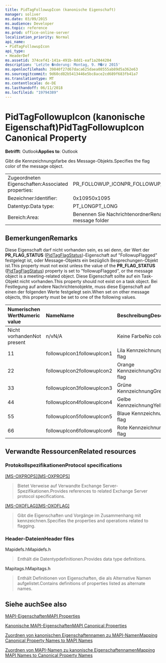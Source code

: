 ```yaml
---
title: PidTagFollowupIcon (kanonische Eigenschaft)
manager: soliver
ms.date: 03/09/2015
ms.audience: Developer
ms.topic: reference
ms.prod: office-online-server
localization_priority: Normal
api_name:
- PidTagFollowupIcon
api_type:
- HeaderDef
ms.assetid: 374cef41-141a-491b-8dd1-eaf1a2044204
description: 'Letzte �nderung: Montag, 9. M�rz 2015'
ms.openlocfilehash: 39840f27d67daca625daea08555ab89d5a362e63
ms.sourcegitcommit: 9d60cd82b5413446e5bc8ace2cd689f683fb41a7
ms.translationtype: MT
ms.contentlocale: de-DE
ms.lasthandoff: 06/11/2018
ms.locfileid: "19794389"
---
```

# <a name="pidtagfollowupicon-canonical-property"></a><span data-ttu-id="4c0fe-103">PidTagFollowupIcon (kanonische Eigenschaft)</span><span class="sxs-lookup"><span data-stu-id="4c0fe-103">PidTagFollowupIcon Canonical Property</span></span>

  
  
<span data-ttu-id="4c0fe-104">**Betrifft**: Outlook</span><span class="sxs-lookup"><span data-stu-id="4c0fe-104">**Applies to**: Outlook</span></span> 
  
<span data-ttu-id="4c0fe-105">Gibt die Kennzeichnungsfarbe des Message-Objekts.</span><span class="sxs-lookup"><span data-stu-id="4c0fe-105">Specifies the flag color of the message object.</span></span>
  
|||
|:-----|:-----|
|<span data-ttu-id="4c0fe-106">Zugeordneten Eigenschaften:</span><span class="sxs-lookup"><span data-stu-id="4c0fe-106">Associated properties:</span></span>  <br/> |<span data-ttu-id="4c0fe-107">PR_FOLLOWUP_ICON</span><span class="sxs-lookup"><span data-stu-id="4c0fe-107">PR_FOLLOWUP_ICON</span></span>  <br/> |
|<span data-ttu-id="4c0fe-108">Bezeichner:</span><span class="sxs-lookup"><span data-stu-id="4c0fe-108">Identifier:</span></span>  <br/> |<span data-ttu-id="4c0fe-109">0x1095</span><span class="sxs-lookup"><span data-stu-id="4c0fe-109">0x1095</span></span>  <br/> |
|<span data-ttu-id="4c0fe-110">Datentyp:</span><span class="sxs-lookup"><span data-stu-id="4c0fe-110">Data type:</span></span>  <br/> |<span data-ttu-id="4c0fe-111">PT_LONG</span><span class="sxs-lookup"><span data-stu-id="4c0fe-111">PT_LONG</span></span>  <br/> |
|<span data-ttu-id="4c0fe-112">Bereich:</span><span class="sxs-lookup"><span data-stu-id="4c0fe-112">Area:</span></span>  <br/> |<span data-ttu-id="4c0fe-113">Benennen Sie Nachrichtenordner</span><span class="sxs-lookup"><span data-stu-id="4c0fe-113">Rename message folder</span></span>  <br/> |
   
## <a name="remarks"></a><span data-ttu-id="4c0fe-114">Bemerkungen</span><span class="sxs-lookup"><span data-stu-id="4c0fe-114">Remarks</span></span>

<span data-ttu-id="4c0fe-115">Diese Eigenschaft darf nicht vorhanden sein, es sei denn, der Wert der **PR_FLAG_STATUS** ([PidTagFlagStatus](pidtagflagstatus-canonical-property.md))-Eigenschaft auf "FollowupFlagged" festgelegt ist, oder Message-Objekts ein bezüglich Besprechungen-Objekt ist.</span><span class="sxs-lookup"><span data-stu-id="4c0fe-115">This property must not exist unless the value of the **PR_FLAG_STATUS** ([PidTagFlagStatus](pidtagflagstatus-canonical-property.md)) property is set to "followupFlagged", or the message object is a meeting-related object.</span></span> <span data-ttu-id="4c0fe-116">Diese Eigenschaft sollte auf ein Task-Objekt nicht vorhanden.</span><span class="sxs-lookup"><span data-stu-id="4c0fe-116">This property should not exist on a task object.</span></span> <span data-ttu-id="4c0fe-117">Bei Festlegung auf andere Nachrichtenobjekte, muss diese Eigenschaft auf einen der folgenden Werte festgelegt sein.</span><span class="sxs-lookup"><span data-stu-id="4c0fe-117">When set on other message objects, this property must be set to one of the following values.</span></span>
  
|<span data-ttu-id="4c0fe-118">**Numerischen Wert**</span><span class="sxs-lookup"><span data-stu-id="4c0fe-118">**Numeric value**</span></span>|<span data-ttu-id="4c0fe-119">**Name**</span><span class="sxs-lookup"><span data-stu-id="4c0fe-119">**Name**</span></span>|<span data-ttu-id="4c0fe-120">**Beschreibung**</span><span class="sxs-lookup"><span data-stu-id="4c0fe-120">**Description**</span></span>|
|:-----|:-----|:-----|
|<span data-ttu-id="4c0fe-121">Nicht vorhanden</span><span class="sxs-lookup"><span data-stu-id="4c0fe-121">Not present</span></span>  <br/> |<span data-ttu-id="4c0fe-122">n/v</span><span class="sxs-lookup"><span data-stu-id="4c0fe-122">N/A</span></span>  <br/> |<span data-ttu-id="4c0fe-123">Keine Farbe</span><span class="sxs-lookup"><span data-stu-id="4c0fe-123">No color</span></span>  <br/> |
|<span data-ttu-id="4c0fe-124">1</span><span class="sxs-lookup"><span data-stu-id="4c0fe-124">1</span></span>  <br/> |<span data-ttu-id="4c0fe-125">followupIcon1</span><span class="sxs-lookup"><span data-stu-id="4c0fe-125">followupIcon1</span></span>  <br/> |<span data-ttu-id="4c0fe-126">Lila Kennzeichnung</span><span class="sxs-lookup"><span data-stu-id="4c0fe-126">Purple flag</span></span>  <br/> |
|<span data-ttu-id="4c0fe-127">2</span><span class="sxs-lookup"><span data-stu-id="4c0fe-127">2</span></span>  <br/> |<span data-ttu-id="4c0fe-128">followupIcon2</span><span class="sxs-lookup"><span data-stu-id="4c0fe-128">followupIcon2</span></span>  <br/> |<span data-ttu-id="4c0fe-129">Orange Kennzeichnung</span><span class="sxs-lookup"><span data-stu-id="4c0fe-129">Orange flag</span></span>  <br/> |
|<span data-ttu-id="4c0fe-130">3</span><span class="sxs-lookup"><span data-stu-id="4c0fe-130">3</span></span>  <br/> |<span data-ttu-id="4c0fe-131">followupIcon3</span><span class="sxs-lookup"><span data-stu-id="4c0fe-131">followupIcon3</span></span>  <br/> |<span data-ttu-id="4c0fe-132">Grüne Kennzeichnung</span><span class="sxs-lookup"><span data-stu-id="4c0fe-132">Green flag</span></span>  <br/> |
|<span data-ttu-id="4c0fe-133">4</span><span class="sxs-lookup"><span data-stu-id="4c0fe-133">4</span></span>  <br/> |<span data-ttu-id="4c0fe-134">followupIcon4</span><span class="sxs-lookup"><span data-stu-id="4c0fe-134">followupIcon4</span></span>  <br/> |<span data-ttu-id="4c0fe-135">Gelbe Kennzeichnung</span><span class="sxs-lookup"><span data-stu-id="4c0fe-135">Yellow flag</span></span>  <br/> |
|<span data-ttu-id="4c0fe-136">5</span><span class="sxs-lookup"><span data-stu-id="4c0fe-136">5</span></span>  <br/> |<span data-ttu-id="4c0fe-137">followupIcon5</span><span class="sxs-lookup"><span data-stu-id="4c0fe-137">followupIcon5</span></span>  <br/> |<span data-ttu-id="4c0fe-138">Blaue Kennzeichnung</span><span class="sxs-lookup"><span data-stu-id="4c0fe-138">Blue flag</span></span>  <br/> |
|<span data-ttu-id="4c0fe-139">6</span><span class="sxs-lookup"><span data-stu-id="4c0fe-139">6</span></span>  <br/> |<span data-ttu-id="4c0fe-140">followupIcon6</span><span class="sxs-lookup"><span data-stu-id="4c0fe-140">followupIcon6</span></span>  <br/> |<span data-ttu-id="4c0fe-141">Rote Kennzeichnung</span><span class="sxs-lookup"><span data-stu-id="4c0fe-141">Red flag</span></span>  <br/> |
   
## <a name="related-resources"></a><span data-ttu-id="4c0fe-142">Verwandte Ressourcen</span><span class="sxs-lookup"><span data-stu-id="4c0fe-142">Related resources</span></span>

### <a name="protocol-specifications"></a><span data-ttu-id="4c0fe-143">Protokollspezifikationen</span><span class="sxs-lookup"><span data-stu-id="4c0fe-143">Protocol specifications</span></span>

<span data-ttu-id="4c0fe-144">[[MS-OXPROPS]](http://msdn.microsoft.com/library/f6ab1613-aefe-447d-a49c-18217230b148%28Office.15%29.aspx)</span><span class="sxs-lookup"><span data-stu-id="4c0fe-144">[[MS-OXPROPS]](http://msdn.microsoft.com/library/f6ab1613-aefe-447d-a49c-18217230b148%28Office.15%29.aspx)</span></span>
  
> <span data-ttu-id="4c0fe-145">Bietet Verweise auf Verwandte Exchange Server-Spezifikationen.</span><span class="sxs-lookup"><span data-stu-id="4c0fe-145">Provides references to related Exchange Server protocol specifications.</span></span>
    
<span data-ttu-id="4c0fe-146">[[MS-OXOFLAG]](http://msdn.microsoft.com/library/f1e50be4-ed30-4c2a-b5cb-8ff3aaaf9b91%28Office.15%29.aspx)</span><span class="sxs-lookup"><span data-stu-id="4c0fe-146">[[MS-OXOFLAG]](http://msdn.microsoft.com/library/f1e50be4-ed30-4c2a-b5cb-8ff3aaaf9b91%28Office.15%29.aspx)</span></span>
  
> <span data-ttu-id="4c0fe-147">Gibt die Eigenschaften und Vorgänge im Zusammenhang mit kennzeichnen.</span><span class="sxs-lookup"><span data-stu-id="4c0fe-147">Specifies the properties and operations related to flagging.</span></span>
    
### <a name="header-files"></a><span data-ttu-id="4c0fe-148">Header-Dateien</span><span class="sxs-lookup"><span data-stu-id="4c0fe-148">Header files</span></span>

<span data-ttu-id="4c0fe-149">Mapidefs.h</span><span class="sxs-lookup"><span data-stu-id="4c0fe-149">Mapidefs.h</span></span>
  
> <span data-ttu-id="4c0fe-150">Enthält die Datentypdefinitionen.</span><span class="sxs-lookup"><span data-stu-id="4c0fe-150">Provides data type definitions.</span></span>
    
<span data-ttu-id="4c0fe-151">Mapitags.h</span><span class="sxs-lookup"><span data-stu-id="4c0fe-151">Mapitags.h</span></span>
  
> <span data-ttu-id="4c0fe-152">Enthält Definitionen von Eigenschaften, die als Alternative Namen aufgelistet.</span><span class="sxs-lookup"><span data-stu-id="4c0fe-152">Contains definitions of properties listed as alternate names.</span></span>
    
## <a name="see-also"></a><span data-ttu-id="4c0fe-153">Siehe auch</span><span class="sxs-lookup"><span data-stu-id="4c0fe-153">See also</span></span>



[<span data-ttu-id="4c0fe-154">MAPI-Eigenschaften</span><span class="sxs-lookup"><span data-stu-id="4c0fe-154">MAPI Properties</span></span>](mapi-properties.md)
  
[<span data-ttu-id="4c0fe-155">Kanonische MAPI-Eigenschaften</span><span class="sxs-lookup"><span data-stu-id="4c0fe-155">MAPI Canonical Properties</span></span>](mapi-canonical-properties.md)
  
[<span data-ttu-id="4c0fe-156">Zuordnen von kanonischen Eigenschaftennamen zu MAPI-Namen</span><span class="sxs-lookup"><span data-stu-id="4c0fe-156">Mapping Canonical Property Names to MAPI Names</span></span>](mapping-canonical-property-names-to-mapi-names.md)
  
[<span data-ttu-id="4c0fe-157">Zuordnen von MAPI-Namen zu kanonische Eigenschaftennamen</span><span class="sxs-lookup"><span data-stu-id="4c0fe-157">Mapping MAPI Names to Canonical Property Names</span></span>](mapping-mapi-names-to-canonical-property-names.md)

